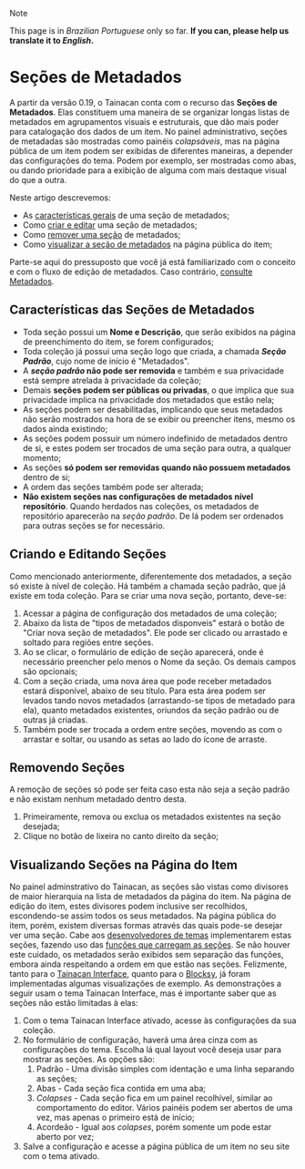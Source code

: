 > [!NOTE]
This page is in _Brazilian Portuguese_ only so far. **If you can, please help us translate it to _English_.**

# Seções de Metadados

A partir da versão 0.19, o Tainacan conta com o recurso das **Seções de Metadados**. Elas constituem uma maneira de se organizar longas listas de metadados em agrupamentos visuais e estruturais, que dão mais poder para catalogação dos dados de um item. No painel administrativo, seções de metadadas são mostradas como painéis _colapsáveis_, mas na página pública de um item podem ser exibidas de diferentes maneiras, a depender das configurações do tema. Podem por exemplo, ser mostradas como abas, ou dando prioridade para a exibição de alguma com mais destaque visual do que a outra.

Neste artigo descrevemos:

- As [características gerais](#características-das-seções-de-metadados) de uma seção de metadados;
- Como [criar e editar](#criando-e-editando-seções) uma seção de metadados;
- Como [remover uma seção](#removendo-seções) de metadados;
- Como [visualizar a seção de metadados](#visualizando-seções-na-página-do-item) na página pública do item;

Parte-se aqui do pressuposto que você já está familiarizado com o conceito e com o fluxo de edição de metadados. Caso contrário, [consulte Metadados](/pt-br/metadata.md).

## Características das Seções de Metadados

- Toda seção possui um **Nome e Descrição**, que serão exibidos na página de preenchimento do item, se forem configurados;
- Toda coleção já possui uma seção logo que criada, a chamada **_Seção Padrão_**, cujo nome de início é "Metadados".
- A **_seção padrão_ não pode ser removida** e também e sua privacidade está sempre atrelada à privacidade da coleção;
- Demais **seções podem ser públicas ou privadas**, o que implica que sua privacidade implica na privacidade dos metadados que estão nela;
- As seções podem ser desabilitadas, implicando que seus metadados não serão mostrados na hora de se exibir ou preencher itens, mesmo os dados ainda existindo;
- As seções podem possuir um número indefinido de metadados dentro de si, e estes podem ser trocados de uma seção para outra, a qualquer momento;
- As seções **só podem ser removidas quando não possuem metadados** dentro de si;
- A ordem das seções também pode ser alterada;
- **Não existem seções nas configurações de metadados nível repositório**. Quando herdados nas coleções, os metadados de repositório aparecerão na _seção padrão_. De lá podem ser ordenados para outras seções se for necessário.

## Criando e Editando Seções

Como mencionado anteriormente, diferentemente dos metadados, a seção só existe à nível de coleção. Há também a chamada seção padrão, que já existe em toda coleção. Para se criar uma nova seção, portanto, deve-se:

1. Acessar a página de configuração dos metadados de uma coleção;
2. Abaixo da lista de "tipos de metadados disponveis" estará o botão de "Criar nova seção de metadados". Ele pode ser clicado ou arrastado e soltado para regiões entre seções.
3. Ao se clicar, o formulário de edição de seção aparecerá, onde é necessário preencher pelo menos o Nome da seção. Os demais campos são opcionais;
4. Com a seção criada, uma nova área que pode receber metadados estará disponível, abaixo de seu título. Para esta área podem ser levados tando novos metadados (arrastando-se tipos de metadado para ela), quanto metadados existentes, oriundos da seção padrão ou de outras já criadas.
5. Também pode ser trocada a ordem entre seções, movendo as com o arrastar e soltar, ou usando as setas ao lado do ícone de arraste.

## Removendo Seções

A remoção de seções só pode ser feita caso esta não seja a seção padrão e não existam nenhum metadado dentro desta.

1. Primeiramente, remova ou exclua os metadados existentes na seção desejada;
2. Clique no botão de lixeira no canto direito da seção;

## Visualizando Seções na Página do Item

No painel adminstrativo do Tainacan, as seções são vistas como divisores de maior hierarquia na lista de metadados da página do item. Na página de edição do item, estes divisores podem inclusive ser recolhidos, escondendo-se assim todos os seus metadados. Na página pública do item, porém, existem diversas formas através das quais pode-se desejar ver uma seção. Cabe aos [desenvolvedores de temas](/dev/creating-compatible-themes) implementarem estas seções, fazendo uso das [funções que carregam as seções](https://github.com/tainacan/tainacan/blob/develop/src/classes/theme-helper/template-tags.php ":ignore"). Se não houver este cuidado, os metadados serão exibidos sem separação das funções, embora ainda respeitando a ordem em que estão nas seções. Felizmente, tanto para o [Tainacan Interface](/pt-br/theme.md#tainacan-interface), quanto para o [Blocksy](/pt-br/theme.md#tainacan-interface), já foram implementadas algumas visualizações de exemplo. As demonstrações a seguir usam o tema Tainacan Interface, mas é importante saber que as seções não estão limitadas à elas:

1. Com o tema Tainacan Interface ativado, acesse às configurações da sua coleção.
2. No formulário de configuração, haverá uma área cinza com as configurações do tema. Escolha lá qual layout você deseja usar para mostrar as seções. As opções são:
   1. Padrão - Uma divisão simples com identação e uma linha separando as seções;
   2. Abas - Cada seção fica contida em uma aba;
   3. _Colapses_ - Cada seção fica em um painel recolhível, similar ao comportamento do editor. Vários painéis podem ser abertos de uma vez, mas apenas o primeiro está de início;
   4. Acordeão - Igual aos _colapses_, porém somente um pode estar aberto por vez;
3. Salve a configuração e acesse a página pública de um item no seu site com o tema ativado.
